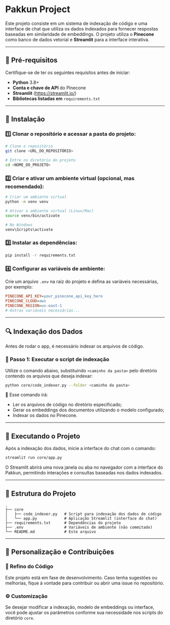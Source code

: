 # Pakkun Project

Este projeto consiste em um sistema de indexação de código e uma interface de chat que utiliza os dados indexados para fornecer respostas baseadas em similaridade de embeddings. O projeto utiliza o **Pinecone** como banco de dados vetorial e **Streamlit** para a interface interativa.

---

## 📌 Pré-requisitos

Certifique-se de ter os seguintes requisitos antes de iniciar:

- **Python** 3.8+
- **Conta e chave de API** do Pinecone
- **Streamlit** (https://streamlit.io/)
- **Bibliotecas listadas em** `requirements.txt`

---

## 🚀 Instalação

### 1️⃣ Clonar o repositório e acessar a pasta do projeto:
```sh
# Clone o repositório
git clone <URL_DO_REPOSITÓRIO>

# Entre no diretório do projeto
cd <NOME_DO_PROJETO>
```

### 2️⃣ Criar e ativar um ambiente virtual (opcional, mas recomendado):
```sh
# Criar um ambiente virtual
python -m venv venv

# Ativar o ambiente virtual (Linux/Mac)
source venv/bin/activate

# No Windows
venv\Scripts\activate
```

### 3️⃣ Instalar as dependências:
```sh
pip install -r requirements.txt
```

### 4️⃣ Configurar as variáveis de ambiente:
Crie um arquivo `.env` na raiz do projeto e defina as variáveis necessárias, por exemplo:
```ini
PINECONE_API_KEY=your_pinecone_api_key_here
PINECONE_CLOUD=aws
PINECONE_REGION=us-east-1
# Outras variáveis necessárias...
```

---

## 🔍 Indexação dos Dados

Antes de rodar o app, é necessário indexar os arquivos de código.

### 📌 Passo 1: Executar o script de indexação
Utilize o comando abaixo, substituindo `<caminho da pasta>` pelo diretório contendo os arquivos que deseja indexar:
```sh
python core/code_indexer.py --folder <caminho da pasta>
```

🔹 Esse comando irá:
- Ler os arquivos de código no diretório especificado;
- Gerar os embeddings dos documentos utilizando o modelo configurado;
- Indexar os dados no Pinecone.

---

## 🎯 Executando o Projeto

Após a indexação dos dados, inicie a interface do chat com o comando:
```sh
streamlit run core/app.py
```
O Streamlit abrirá uma nova janela ou aba no navegador com a interface do Pakkun, permitindo interações e consultas baseadas nos dados indexados.

---

## 📂 Estrutura do Projeto

```
.
├── core
│   ├── code_indexer.py   # Script para indexação dos dados de código
│   └── app.py            # Aplicação Streamlit (interface do chat)
├── requirements.txt      # Dependências do projeto
├── .env                  # Variáveis de ambiente (não commitado)
└── README.md             # Este arquivo
```

---

## 🔧 Personalização e Contribuições

### 🔄 Refino do Código
Este projeto está em fase de desenvolvimento. Caso tenha sugestões ou melhorias, fique à vontade para contribuir ou abrir uma issue no repositório.

### ⚙️ Customização
Se desejar modificar a indexação, modelo de embeddings ou interface, você pode ajustar os parâmetros conforme sua necessidade nos scripts do diretório `core`.


